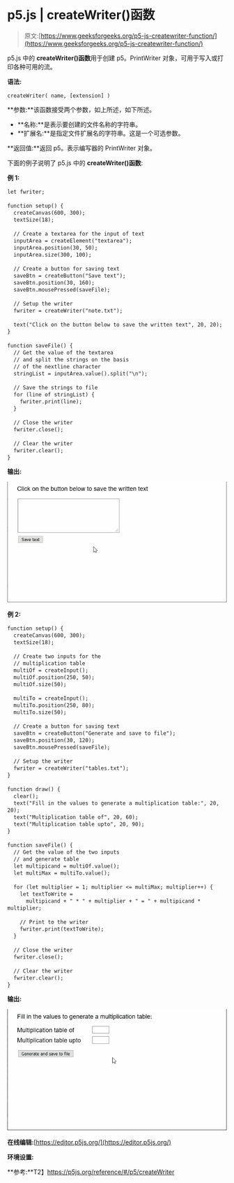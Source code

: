 # p5.js | createWriter()函数

> 原文:[https://www.geeksforgeeks.org/p5-js-createwriter-function/](https://www.geeksforgeeks.org/p5-js-createwriter-function/)

p5.js 中的 **createWriter()函数**用于创建 p5。PrintWriter 对象，可用于写入或打印各种可用的流。

**语法:**

```
createWriter( name, [extension] )
```

**参数:**该函数接受两个参数，如上所述，如下所述。

*   **名称:**是表示要创建的文件名称的字符串。
*   **扩展名:**是指定文件扩展名的字符串。这是一个可选参数。

**返回值:**返回 p5。表示编写器的 PrintWriter 对象。

下面的例子说明了 p5.js 中的 **createWriter()函数**:

**例 1:**

```
let fwriter;

function setup() {
  createCanvas(600, 300);
  textSize(18);

  // Create a textarea for the input of text
  inputArea = createElement("textarea");
  inputArea.position(30, 50);
  inputArea.size(300, 100);

  // Create a button for saving text
  saveBtn = createButton("Save text");
  saveBtn.position(30, 160);
  saveBtn.mousePressed(saveFile);

  // Setup the writer
  fwriter = createWriter("note.txt");

  text("Click on the button below to save the written text", 20, 20);
}

function saveFile() {
  // Get the value of the textarea
  // and split the strings on the basis
  // of the nextline character
  stringList = inputArea.value().split("\n");

  // Save the strings to file
  for (line of stringList) {
    fwriter.print(line);
  }

  // Close the writer
  fwriter.close();

  // Clear the writer
  fwriter.clear();
}
```

**输出:**

![writer-strings](img/d8b987aee9c119aa6a0bc6b0f27fb19a.png)

**例 2:**

```
function setup() {
  createCanvas(600, 300);
  textSize(18);

  // Create two inputs for the
  // multiplication table
  multiOf = createInput();
  multiOf.position(250, 50);
  multiOf.size(50);

  multiTo = createInput();
  multiTo.position(250, 80);
  multiTo.size(50);

  // Create a button for saving text
  saveBtn = createButton("Generate and save to file");
  saveBtn.position(30, 120);
  saveBtn.mousePressed(saveFile);

  // Setup the writer
  fwriter = createWriter("tables.txt");
}

function draw() {
  clear();
  text("Fill in the values to generate a multiplication table:", 20, 20);
  text("Multiplication table of", 20, 60);
  text("Multiplication table upto", 20, 90);
}

function saveFile() {
  // Get the value of the two inputs
  // and generate table
  let multipicand = multiOf.value();
  let multiMax = multiTo.value();

  for (let multiplier = 1; multiplier <= multiMax; multiplier++) {
    let textToWrite =
      multipicand + " * " + multiplier + " = " + multipicand * multiplier;

    // Print to the writer
    fwriter.print(textToWrite);
  }

  // Close the writer
  fwriter.close();

  // Clear the writer
  fwriter.clear();
}
```

**输出:**

![writer-tables](img/b22f9b8f5a166d249bb6560c421799e4.png)

**在线编辑:**[https://editor.p5js.org/](https://editor.p5js.org/)

**环境设置:**

**参考:**T2】https://p5js.org/reference/#/p5/createWriter